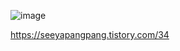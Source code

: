 ![image](https://user-images.githubusercontent.com/15938354/200261885-f08633d1-d608-4a9d-8405-b2a0eae9dad0.png)


https://seeyapangpang.tistory.com/34
